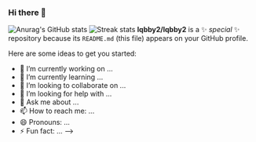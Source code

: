 ### Hi there 👋
![Anurag's GitHub stats](https://github-readme-stats.vercel.app/api?username=lqbby2&theme=cobalt2&show_icons=true)
![Streak stats](https://github-readme-streak-stats.herokuapp.com/?user=lqbby2&show_icons=true&theme=tokyonight)
**lqbby2/lqbby2** is a ✨ _special_ ✨ repository because its `README.md` (this file) appears on your GitHub profile.

Here are some ideas to get you started:

- 🔭 I’m currently working on ...
- 🌱 I’m currently learning ...
- 👯 I’m looking to collaborate on ...
- 🤔 I’m looking for help with ...
- 💬 Ask me about ...
- 📫 How to reach me: ...
- 😄 Pronouns: ...
- ⚡ Fun fact: ...
-->

